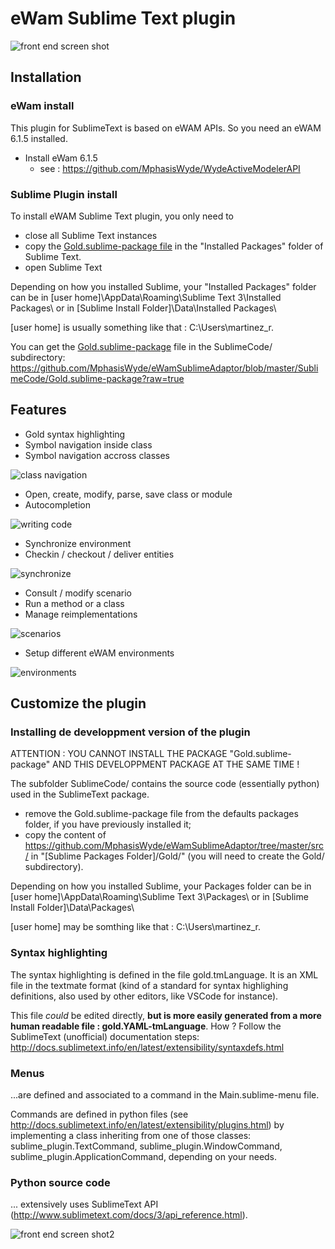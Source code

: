 # eWam Sublime Text plugin

![front end screen shot](doc/screenshots/screenshot2.png)

## Installation

### eWam install

This plugin for SublimeText is based on eWAM APIs. So you need an eWAM 6.1.5 installed.

* Install eWam 6.1.5
  * see : https://github.com/MphasisWyde/WydeActiveModelerAPI	

### Sublime Plugin install

To install eWAM Sublime Text plugin, you only need to 
* close all Sublime Text instances
* copy the [Gold.sublime-package file](https://github.com/MphasisWyde/eWamSublimeAdaptor/blob/master/release/Gold.sublime-package?raw=true) in the "Installed Packages" folder of Sublime Text.
* open Sublime Text

Depending on how you installed Sublime, your "Installed Packages" folder can be in [user home]\AppData\Roaming\Sublime Text 3\Installed Packages\ or in [Sublime Install Folder]\Data\Installed Packages\

[user home] is usually something like that : C:\Users\martinez_r.

You can get the [Gold.sublime-package](https://github.com/MphasisWyde/eWamSublimeAdaptor/blob/master/release/Gold.sublime-package?raw=true) file in the SublimeCode/ subdirectory: https://github.com/MphasisWyde/eWamSublimeAdaptor/blob/master/SublimeCode/Gold.sublime-package?raw=true

## Features

* Gold syntax highlighting
* Symbol navigation inside class
* Symbol navigation accross classes

![class navigation](doc/screenshots/class-navigation.gif)

* Open, create, modify, parse, save class or module
* Autocompletion

![writing code](doc/screenshots/code-writing2.gif)

* Synchronize environment
* Checkin / checkout / deliver entities

![synchronize](doc/screenshots/synchronize.gif)

* Consult / modify scenario
* Run a method or a class
* Manage reimplementations

![scenarios](doc/screenshots/scenarios.gif)

* Setup different eWAM environments

![environments](doc/screenshots/general-environments.gif)

## Customize the plugin

### Installing de developpment version of the plugin

ATTENTION : YOU CANNOT INSTALL THE PACKAGE "Gold.sublime-package" AND THIS DEVELOPPMENT PACKAGE AT THE SAME TIME !

The subfolder SublimeCode/ contains the source code (essentially python) used in the SublimeText package.

* remove the Gold.sublime-package file from the defaults packages folder, if you have previously installed it;
* copy the content of https://github.com/MphasisWyde/eWamSublimeAdaptor/tree/master/src/ in "[Sublime Packages Folder]/Gold/" (you will need to create the Gold/ subdirectory).

Depending on how you installed Sublime, your Packages folder can be in [user home]\AppData\Roaming\Sublime Text 3\Packages\ or in [Sublime Install Folder]\Data\Packages\

[user home] may be somthing like that : C:\Users\martinez_r.


### Syntax highlighting

The syntax highlighting is defined in the file gold.tmLanguage. It is an XML file in the textmate format (kind of a standard for syntax highlighing definitions, also used by other editors, like VSCode for instance).

This file _could_ be edited directly, **but is more easily generated from a more human readable file : gold.YAML-tmLanguage**. How ? Follow the SublimeText (unofficial) documentation steps: http://docs.sublimetext.info/en/latest/extensibility/syntaxdefs.html

### Menus

...are defined and associated to a command in the Main.sublime-menu file.

Commands are defined in python files (see http://docs.sublimetext.info/en/latest/extensibility/plugins.html) by implementing a class inheriting from one of those classes: sublime_plugin.TextCommand, sublime_plugin.WindowCommand, sublime_plugin.ApplicationCommand, depending on your needs.

### Python source code

... extensively uses SublimeText API (http://www.sublimetext.com/docs/3/api_reference.html).

![front end screen shot2](doc/screenshots/screenshot.png)
